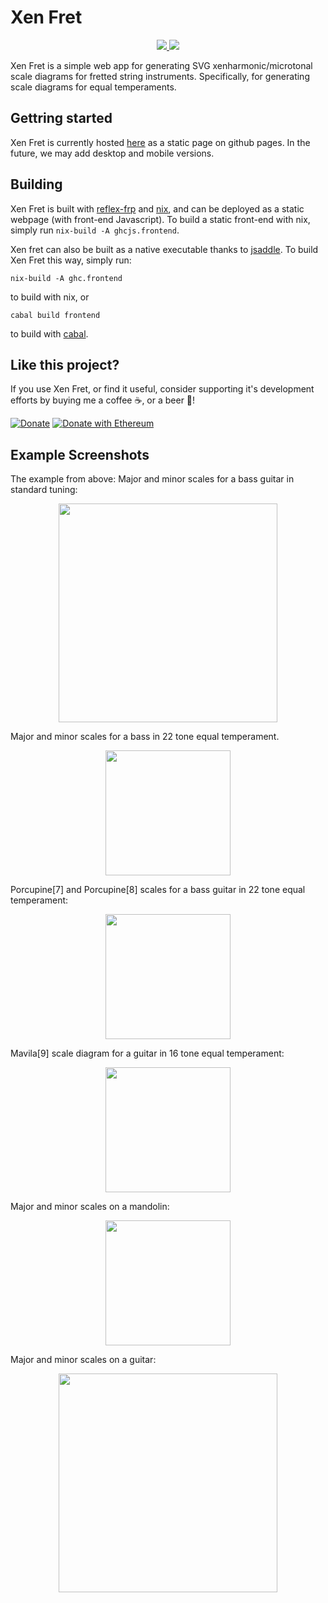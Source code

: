 # Xen Fret

<p align="center">
  <a href="https://haskell.org/">
    <img src="https://img.shields.io/badge/Language-Haskell-blue">
  </a>
  <a href="https://github.com/Sintrastes/xen-fret/actions/workflows/build.yml">
    <img src="https://github.com/Sintrastes/xen-fret/actions/workflows/build.yml/badge.svg">
  </a>
</p>

Xen Fret is a simple web app for generating SVG xenharmonic/microtonal scale diagrams for fretted string instruments. Specifically, for generating scale diagrams for equal temperaments. 

Gettring started
----------------

Xen Fret is currently hosted [here](https://sintrastes.github.io/demos/xen_fret/) as a static page on github pages. In the future, we may add desktop and mobile versions.

Building
--------

Xen Fret is built with [reflex-frp](https://reflex-frp.org/) and [nix](https://github.com/NixOS/nix), and can be deployed as a static webpage (with front-end Javascript). To build a static front-end with nix, simply run `nix-build -A ghcjs.frontend`.

Xen fret can also be built as a native executable thanks to [jsaddle](https://github.com/ghcjs/jsaddle). To build Xen Fret this way, simply run:

```
nix-build -A ghc.frontend
```

to build with nix, or 

```
cabal build frontend
```

to build with [cabal](https://www.haskell.org/cabal/).

Like this project?
------------------

If you use Xen Fret, or find it useful, consider supporting it's development efforts by buying me a coffee ☕, or a beer 🍺!

[![Donate](https://img.shields.io/badge/Donate-PayPal-green.svg)](https://www.paypal.com/donate?business=45F7QR92B4XUY&no_recurring=0&currency_code=USD)
[![Donate with Ethereum](https://en.cryptobadges.io/badge/micro/0x61531fCA114507138ebefc74Db5C152845b77Cad)](https://en.cryptobadges.io/donate/0x61531fCA114507138ebefc74Db5C152845b77Cad)

Example Screenshots
-------------------

The example from above: Major and minor scales for a bass guitar in standard tuning:

<p align="center"><img src="img/hsfret_screenshot.png" width=350></p>

Major and minor scales for a bass in 22 tone equal temperament.

<p align="center"><img src="img/hsfret_screenshot2.png" width=200></p>

Porcupine[7] and Porcupine[8] scales for a bass guitar in 22 tone equal temperament:

<p align="center"><img src="img/hsfret_screenshot3.png" width=200></p>

Mavila[9] scale diagram for a guitar in 16 tone equal temperament:

<p align="center"><img src="img/hsfret_16.png" width=200></p>

Major and minor scales on a mandolin:

<p align="center"><img src="img/hsfret_mandolin_maj_min.png" width=200></p>

Major and minor scales on a guitar:

<p align="center"><img src="img/hsfret_guitar_maj_min.png" width=350></p>
